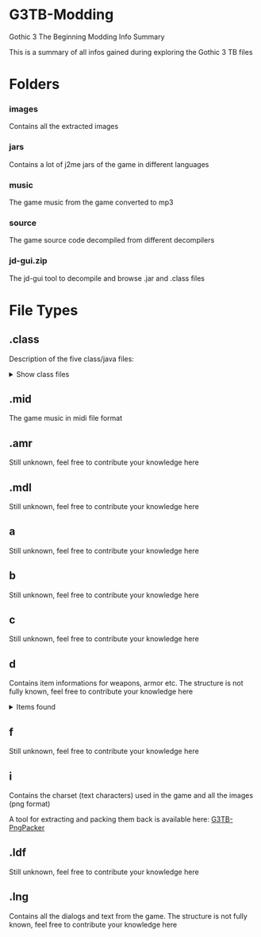 # G3TB-Modding
Gothic 3 The Beginning Modding Info Summary

This is a summary of all infos gained during exploring the Gothic 3 TB files

# Folders

### **images**
Contains all the extracted images

### **jars**
Contains a lot of j2me jars of the game in different languages

### **music**
The game music from the game converted to mp3

### **source**
The game source code decompiled from different decompilers

### **jd-gui.zip**
The jd-gui tool to decompile and browse .jar and .class files

# File Types

## **.class**
Description of the five class/java files:

<details>
  <summary>Show class files</summary>

- A.class
  - Still unknown, feel free to contribute your knowledge here
- B.class
  - Still unknown, feel free to contribute your knowledge here
- C.class
  - Still unknown, feel free to contribute your knowledge here
- D.class
  - Still unknown, feel free to contribute your knowledge here
- HG.class
  - Still unknown, feel free to contribute your knowledge here
</details>

## **.mid**
The game music in midi file format

## **.amr**
Still unknown, feel free to contribute your knowledge here

## **.mdl**
Still unknown, feel free to contribute your knowledge here

## **a**
Still unknown, feel free to contribute your knowledge here

## **b**
Still unknown, feel free to contribute your knowledge here

## **c**
Still unknown, feel free to contribute your knowledge here

## **d**
Contains item informations for weapons, armor etc.
The structure is not fully known, feel free to contribute your knowledge here

<details>
  <summary>Items found</summary>

```
Jesbar's mail shirt
14 Strength needed 20
28 Prot Weapons 40
1E Prot Arrows 30
00
05DC Value 1500
0202
0A +10 Health
05 +5 Dexterity ?
05 +5 Dexterity ?
00
640F Icon


Chain mail
28 Strength needed 40
32 Prot Weapons 50
28 Prot Arrows 40
00
0294 Value 660
00
00
640F Icon


Plate mail
41 Strength needed 65
46 Prot Weapons 70
50 Prot Arrows 80
00
06F4 Value 1780
00
00
6410 Icon


Light plate mail
37 Strength needed 55
3C Prot Weapons 60
3C Prot Weapons 60
00
041A Value 1050
00
00
6410 Icon
```
</details>

## **f**
Still unknown, feel free to contribute your knowledge here

## **i**
Contains the charset (text characters) used in the game and all the images (png format)

A tool for extracting and packing them back is available here: [G3TB-PngPacker](https://github.com/RednibCoding/G3TB-PngPacker)

## **.ldf**
Still unknown, feel free to contribute your knowledge here

## **.lng**
Contains all the dialogs and text from the game. The structure is not fully known, feel free to contribute your knowledge here
